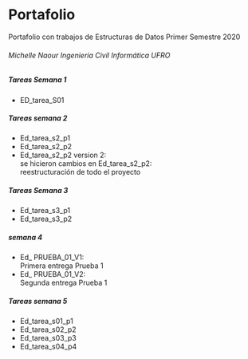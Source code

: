 # Portafolio
Portafolio con trabajos de Estructuras de Datos Primer Semestre 2020
###### Michelle Naour Ingeniería Civil Informática UFRO

##### Tareas Semana 1
* ED_tarea_S01

##### Tareas semana 2
* Ed_tarea_s2_p1
* Ed_tarea_s2_p2
* Ed_tarea_s2_p2 version 2:
<br> se hicieron cambios en Ed_tarea_s2_p2: 
<br> reestructuración de todo el proyecto

##### Tareas Semana 3
* Ed_tarea_s3_p1
* Ed_tarea_s3_p2

##### semana 4
* Ed_ PRUEBA_01_V1:
<br> Primera entrega Prueba 1 
* Ed_ PRUEBA_01_V2:
<br> Segunda entrega Prueba 1 

##### Tareas semana 5
* Ed_tarea_s01_p1
* Ed_tarea_s02_p2
* Ed_tarea_s03_p3
* Ed_tarea_s04_p4

